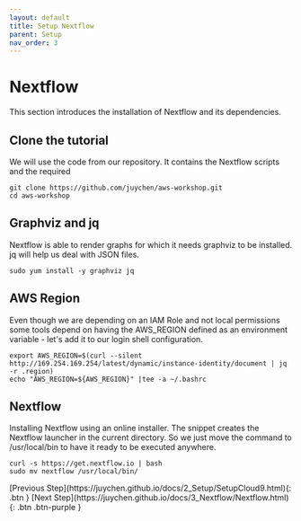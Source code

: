 ```yaml
---
layout: default
title: Setup Nextflow
parent: Setup
nav_order: 3
---
```

# Nextflow
This section introduces the installation of Nextflow and its dependencies.

## Clone the tutorial

We will use the code from our repository. It contains the Nextflow scripts and the required

```shell
git clone https://github.com/juychen/aws-workshop.git
cd aws-workshop
```

## Graphviz and jq

Nextflow is able to render graphs for which it needs graphviz to be installed. jq will help us deal with JSON files.

```shell
sudo yum install -y graphviz jq
```

## AWS Region

Even though we are depending on an IAM Role and not local permissions some tools depend on having the AWS_REGION defined as an environment variable - let's add it to our login shell configuration.


```shell
export AWS_REGION=$(curl --silent http://169.254.169.254/latest/dynamic/instance-identity/document | jq -r .region)
echo "AWS_REGION=${AWS_REGION}" |tee -a ~/.bashrc
```

## Nextflow

Installing Nextflow using an online installer. The snippet creates the Nextflow launcher in the current directory. So we just move the command to /usr/local/bin to have it ready to be executed anywhere.


```shell
curl -s https://get.nextflow.io | bash
sudo mv nextflow /usr/local/bin/
```

<div class="code-example" markdown="1">
[Previous Step](https://juychen.github.io/docs/2_Setup/SetupCloud9.html){: .btn }
[Next Step](https://juychen.github.io/docs/3_Nextflow/Nextflow.html){: .btn .btn-purple }
</div>